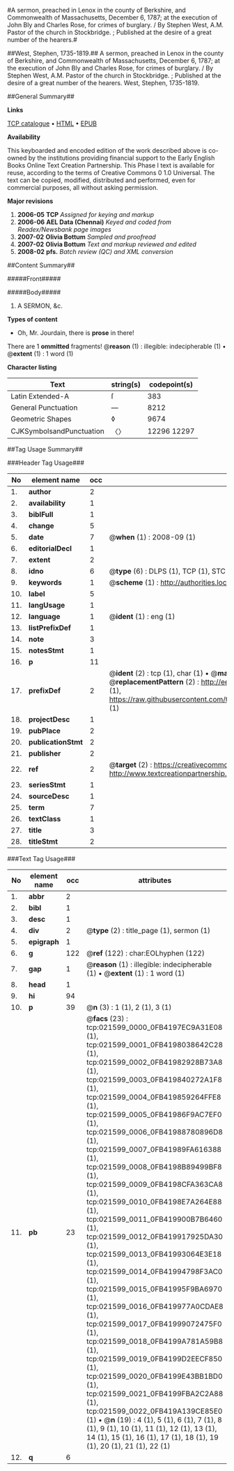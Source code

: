 #A sermon, preached in Lenox in the county of Berkshire, and Commonwealth of Massachusetts, December 6, 1787; at the execution of John Bly and Charles Rose, for crimes of burglary. / By Stephen West, A.M. Pastor of the church in Stockbridge. ; Published at the desire of a great number of the hearers.#

##West, Stephen, 1735-1819.##
A sermon, preached in Lenox in the county of Berkshire, and Commonwealth of Massachusetts, December 6, 1787; at the execution of John Bly and Charles Rose, for crimes of burglary. / By Stephen West, A.M. Pastor of the church in Stockbridge. ; Published at the desire of a great number of the hearers.
West, Stephen, 1735-1819.

##General Summary##

**Links**

[TCP catalogue](http://www.ota.ox.ac.uk/tcp/)  • 
[HTML](http://tei.it.ox.ac.uk/tcp/Texts-HTML/free/N16/N16785.html)  • 
[EPUB](http://tei.it.ox.ac.uk/tcp/Texts-EPUB/free/N16/N16785.epub)

**Availability**

This keyboarded and encoded edition of the
	       work described above is co-owned by the institutions
	       providing financial support to the Early English Books
	       Online Text Creation Partnership. This Phase I text is
	       available for reuse, according to the terms of Creative
	       Commons 0 1.0 Universal. The text can be copied,
	       modified, distributed and performed, even for
	       commercial purposes, all without asking permission.

**Major revisions**

1. __2006-05__ __TCP__ *Assigned for keying and markup*
1. __2006-06__ __AEL Data (Chennai)__ *Keyed and coded from Readex/Newsbank page images*
1. __2007-02__ __Olivia Bottum__ *Sampled and proofread*
1. __2007-02__ __Olivia Bottum__ *Text and markup reviewed and edited*
1. __2008-02__ __pfs.__ *Batch review (QC) and XML conversion*

##Content Summary##

#####Front#####

#####Body#####

1. A SERMON, &c.

**Types of content**

  * Oh, Mr. Jourdain, there is **prose** in there!

There are 1 **ommitted** fragments! 
 @__reason__ (1) : illegible: indecipherable (1)  •  @__extent__ (1) : 1 word (1)

**Character listing**


|Text|string(s)|codepoint(s)|
|---|---|---|
|Latin Extended-A|ſ|383|
|General Punctuation|—|8212|
|Geometric Shapes|◊|9674|
|CJKSymbolsandPunctuation|〈〉|12296 12297|

##Tag Usage Summary##

###Header Tag Usage###

|No|element name|occ|attributes|
|---|---|---|---|
|1.|__author__|2||
|2.|__availability__|1||
|3.|__biblFull__|1||
|4.|__change__|5||
|5.|__date__|7| @__when__ (1) : 2008-09 (1)|
|6.|__editorialDecl__|1||
|7.|__extent__|2||
|8.|__idno__|6| @__type__ (6) : DLPS (1), TCP (1), STC (1), NOTIS (1), IMAGE-SET (1), EVANS-CITATION (1)|
|9.|__keywords__|1| @__scheme__ (1) : http://authorities.loc.gov/ (1)|
|10.|__label__|5||
|11.|__langUsage__|1||
|12.|__language__|1| @__ident__ (1) : eng (1)|
|13.|__listPrefixDef__|1||
|14.|__note__|3||
|15.|__notesStmt__|1||
|16.|__p__|11||
|17.|__prefixDef__|2| @__ident__ (2) : tcp (1), char (1)  •  @__matchPattern__ (2) : ([0-9\-]+):([0-9IVX]+) (1), (.+) (1)  •  @__replacementPattern__ (2) : http://eebo.chadwyck.com/downloadtiff?vid=$1&page=$2 (1), https://raw.githubusercontent.com/textcreationpartnership/Texts/master/tcpchars.xml#$1 (1)|
|18.|__projectDesc__|1||
|19.|__pubPlace__|2||
|20.|__publicationStmt__|2||
|21.|__publisher__|2||
|22.|__ref__|2| @__target__ (2) : https://creativecommons.org/publicdomain/zero/1.0/ (1), http://www.textcreationpartnership.org/docs/. (1)|
|23.|__seriesStmt__|1||
|24.|__sourceDesc__|1||
|25.|__term__|7||
|26.|__textClass__|1||
|27.|__title__|3||
|28.|__titleStmt__|2||


###Text Tag Usage###

|No|element name|occ|attributes|
|---|---|---|---|
|1.|__abbr__|2||
|2.|__bibl__|1||
|3.|__desc__|1||
|4.|__div__|2| @__type__ (2) : title_page (1), sermon (1)|
|5.|__epigraph__|1||
|6.|__g__|122| @__ref__ (122) : char:EOLhyphen (122)|
|7.|__gap__|1| @__reason__ (1) : illegible: indecipherable (1)  •  @__extent__ (1) : 1 word (1)|
|8.|__head__|1||
|9.|__hi__|94||
|10.|__p__|39| @__n__ (3) : 1 (1), 2 (1), 3 (1)|
|11.|__pb__|23| @__facs__ (23) : tcp:021599_0000_0FB4197EC9A31E08 (1), tcp:021599_0001_0FB4198038642C28 (1), tcp:021599_0002_0FB41982928B73A8 (1), tcp:021599_0003_0FB419840272A1F8 (1), tcp:021599_0004_0FB419859264FFE8 (1), tcp:021599_0005_0FB41986F9AC7EF0 (1), tcp:021599_0006_0FB41988780896D8 (1), tcp:021599_0007_0FB41989FA616388 (1), tcp:021599_0008_0FB4198B89499BF8 (1), tcp:021599_0009_0FB4198CFA363CA8 (1), tcp:021599_0010_0FB4198E7A264E88 (1), tcp:021599_0011_0FB419900B7B6460 (1), tcp:021599_0012_0FB419917925DA30 (1), tcp:021599_0013_0FB41993064E3E18 (1), tcp:021599_0014_0FB41994798F3AC0 (1), tcp:021599_0015_0FB41995F9BA6970 (1), tcp:021599_0016_0FB419977A0CDAE8 (1), tcp:021599_0017_0FB41999072475F0 (1), tcp:021599_0018_0FB4199A781A59B8 (1), tcp:021599_0019_0FB4199D2EECF850 (1), tcp:021599_0020_0FB4199E43BB1BD0 (1), tcp:021599_0021_0FB4199FBA2C2A88 (1), tcp:021599_0022_0FB419A139CE85E0 (1)  •  @__n__ (19) : 4 (1), 5 (1), 6 (1), 7 (1), 8 (1), 9 (1), 10 (1), 11 (1), 12 (1), 13 (1), 14 (1), 15 (1), 16 (1), 17 (1), 18 (1), 19 (1), 20 (1), 21 (1), 22 (1)|
|12.|__q__|6||

